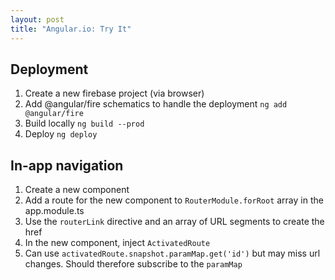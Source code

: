 ```yaml
---
layout: post
title: "Angular.io: Try It"
---
```

## Deployment

1. Create a new firebase project (via browser)
2. Add @angular/fire schematics to handle the deployment `ng add @angular/fire`
3. Build locally `ng build --prod`
4. Deploy `ng deploy`

## In-app navigation

1. Create a new component
2. Add a route for the new component to `RouterModule.forRoot` array in the app.module.ts
3. Use the `routerLink` directive and an array of URL segments to create the href
4. In the new component, inject `ActivatedRoute`
5. Can use `activatedRoute.snapshot.paramMap.get('id')` but may miss url changes. Should therefore subscribe to the `paramMap`


